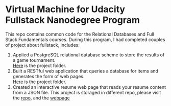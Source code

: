 Virtual Machine for Udacity Fullstack Nanodegree Program
=============

This repo contains common code for the Relational Databases and Full Stack Fundamentals courses.
During this program, I had completed couples of project about fullstack, includes:
1. Applied a PostgreSQL relational database scheme to store the results of a game tournament.  
  [Here](./vagrant/tournament/) is the project folder.
2. Built a RESTful web application that queries a database for items and generates the form of web pages.  
  [Here](./vagrant/introCRUD/) is the project folder.
3. Created an interactive resume web page that reads your resume content from a JSON file.
  This project is storaged in different repo, please visit the [repo](https://github.com/RobinCPC/frontend-nanodegree-resume), and the [webpage](https://github.com/RobinCPC/frontend-nanodegree-resume)
